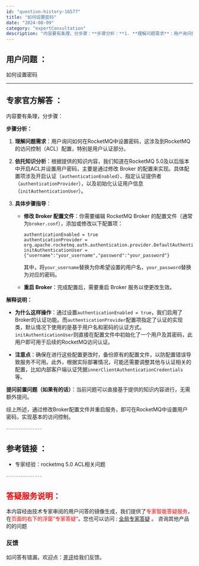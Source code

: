 ```yaml
---
id: "question-history-16577"
title: "如何设置密码"
date: "2024-08-09"
category: "expertConsultation"
description: "内容要有条理，分步骤：**步骤分析：**1. **理解问题需求**：用户询问如何在RocketMQ中设置密码，这涉及到RocketMQ的访问控制（ACL）配置，特别是用户认证部分。2. **依托知识分析**：根据提供的知识内容，我们知道在RocketMQ 5.0及以后版本中开启ACL并设置用户密码，"
---
```


## 用户问题 ： 
 如何设置密码  

---------------
## 专家官方解答 ：

内容要有条理，分步骤：

**步骤分析：**

1. **理解问题需求**：用户询问如何在RocketMQ中设置密码，这涉及到RocketMQ的访问控制（ACL）配置，特别是用户认证部分。

2. **依托知识分析**：根据提供的知识内容，我们知道在RocketMQ 5.0及以后版本中开启ACL并设置用户密码，主要是通过修改 Broker 的配置来实现。具体配置项涉及开启认证（`authenticationEnabled`）、指定认证提供者（`authenticationProvider`），以及初始化认证用户信息（`initAuthenticationUser`）。

3. **具体步骤指导**：
   
   - **修改 Broker 配置文件**：你需要编辑 RocketMQ Broker 的配置文件（通常为`broker.conf`），添加或修改以下配置项：
     ```
     authenticationEnabled = true
     authenticationProvider = org.apache.rocketmq.auth.authentication.provider.DefaultAuthenticationProvider
     initAuthenticationUser = {"username":"your_username","password":"your_password"}
     ```
     其中，将`your_username`替换为你希望设置的用户名，`your_password`替换为对应的密码。
     
   - **重启 Broker**：完成配置后，需要重启 Broker 服务以使更改生效。

**解释说明：**

- **为什么这样操作**：通过设置`authenticationEnabled = true`，我们启用了Broker的认证功能。而`authenticationProvider`配置项指定了认证的实现类，默认情况下使用的是基于用户名和密码的认证方式。`initAuthenticationUser`则直接在配置文件中初始化了一个用户及其密码，此用户即可用于后续的RocketMQ访问认证。

- **注意点**：确保在进行这些配置更改时，备份原有的配置文件，以防配置错误导致服务不可用。此外，根据实际部署情况，可能还需要调整其他与认证相关的配置，比如内部客户端认证凭据`innerClientAuthenticationCredentials`等。

**提问前置问题（如果有的话）**：当前问题可以直接基于提供的知识内容进行，无需额外提问。

综上所述，通过修改Broker配置文件并重启服务，即可在RocketMQ中设置用户密码，实现基本的访问控制。


<font color="#949494">---------------</font> 


## 参考链接 ：

* 专家经验：rocketmq 5.0 ACL相关问题 


 <font color="#949494">---------------</font> 
 


## <font color="#FF0000">答疑服务说明：</font> 

本内容经由技术专家审阅的用户问答的镜像生成，我们提供了<font color="#FF0000">专家智能答疑服务</font>，在<font color="#FF0000">页面的右下的浮窗”专家答疑“</font>。您也可以访问 : [全局专家答疑](https://answer.opensource.alibaba.com/docs/intro) 。 咨询其他产品的的问题

### 反馈
如问答有错漏，欢迎点：[差评](https://ai.nacos.io/user/feedbackByEnhancerGradePOJOID?enhancerGradePOJOId=16580)给我们反馈。
